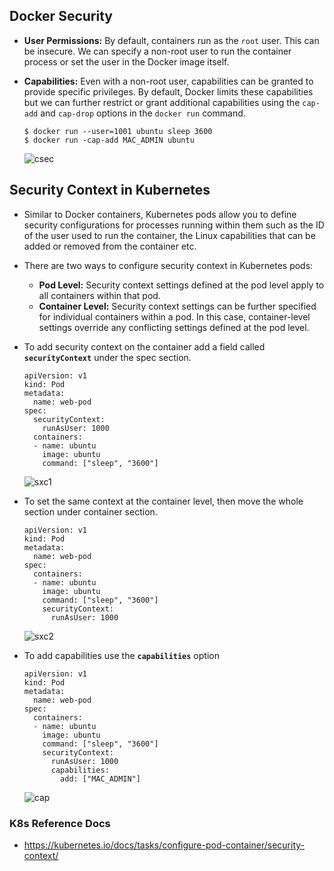 ## Docker Security

* **User Permissions:** By default, containers run as the `root` user. This can be insecure. We can specify a non-root user to run the container process or set the user in the Docker image itself.
* **Capabilities:** Even with a non-root user, capabilities can be granted to provide specific privileges. By default, Docker limits these capabilities but we can further restrict or grant additional capabilities using the `cap-add` and `cap-drop` options in the `docker run` command.
  
  ```
  $ docker run --user=1001 ubuntu sleep 3600
  $ docker run -cap-add MAC_ADMIN ubuntu
  ```
  
  ![csec](../../images/csec.PNG)

## Security Context in Kubernetes

- Similar to Docker containers, Kubernetes pods allow you to define security configurations for processes running within them such as the ID of the user used to run the container, the Linux capabilities that can be added or removed from the container etc.
- There are two ways to configure security context in Kubernetes pods:
  
  * **Pod Level:** Security context settings defined at the pod level apply to all containers within that pod.
  * **Container Level:** Security context settings can be further specified for individual containers within a pod. In this case, container-level settings override any conflicting settings defined at the pod level.
- To add security context on the container add a field called **`securityContext`** under the spec section.
  
  ```
  apiVersion: v1
  kind: Pod
  metadata:
    name: web-pod
  spec:
    securityContext:
      runAsUser: 1000
    containers:
    - name: ubuntu
      image: ubuntu
      command: ["sleep", "3600"]
  ```
  
  ![sxc1](../../images/sxc1.PNG)
- To set the same context at the container level, then move the whole section under container section.
  
  ```
  apiVersion: v1
  kind: Pod
  metadata:
    name: web-pod
  spec:
    containers:
    - name: ubuntu
      image: ubuntu
      command: ["sleep", "3600"]
      securityContext:
        runAsUser: 1000
  ```
  
  ![sxc2](../../images/sxc2.PNG)
- To add capabilities use the **`capabilities`** option
  
  ```
  apiVersion: v1
  kind: Pod
  metadata:
    name: web-pod
  spec:
    containers:
    - name: ubuntu
      image: ubuntu
      command: ["sleep", "3600"]
      securityContext:
        runAsUser: 1000
        capabilities: 
          add: ["MAC_ADMIN"]
  ```
  
  ![cap](../../images/cap.PNG)

### K8s Reference Docs

- https://kubernetes.io/docs/tasks/configure-pod-container/security-context/

